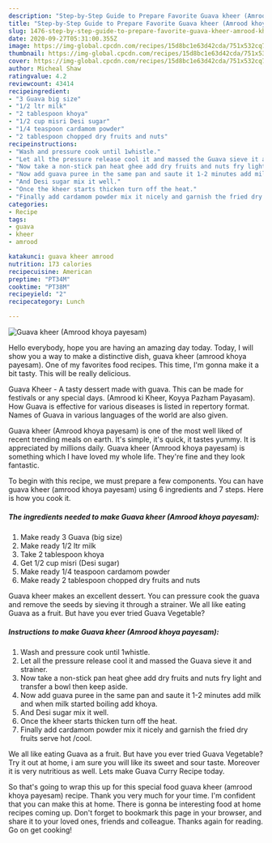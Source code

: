 ```yaml
---
description: "Step-by-Step Guide to Prepare Favorite Guava kheer (Amrood khoya payesam)"
title: "Step-by-Step Guide to Prepare Favorite Guava kheer (Amrood khoya payesam)"
slug: 1476-step-by-step-guide-to-prepare-favorite-guava-kheer-amrood-khoya-payesam
date: 2020-09-27T05:31:00.355Z
image: https://img-global.cpcdn.com/recipes/15d8bc1e63d42cda/751x532cq70/guava-kheer-amrood-khoya-payesam-recipe-main-photo.jpg
thumbnail: https://img-global.cpcdn.com/recipes/15d8bc1e63d42cda/751x532cq70/guava-kheer-amrood-khoya-payesam-recipe-main-photo.jpg
cover: https://img-global.cpcdn.com/recipes/15d8bc1e63d42cda/751x532cq70/guava-kheer-amrood-khoya-payesam-recipe-main-photo.jpg
author: Micheal Shaw
ratingvalue: 4.2
reviewcount: 43414
recipeingredient:
- "3 Guava big size"
- "1/2 ltr milk"
- "2 tablespoon khoya"
- "1/2 cup misri Desi sugar"
- "1/4 teaspoon cardamom powder"
- "2 tablespoon chopped dry fruits and nuts"
recipeinstructions:
- "Wash and pressure cook until 1whistle."
- "Let all the pressure release cool it and massed the Guava sieve it and strainer."
- "Now take a non-stick pan heat ghee add dry fruits and nuts fry light and transfer a bowl then keep aside."
- "Now add guava puree in the same pan and saute it 1-2 minutes add milk and when milk started boiling add khoya."
- "And Desi sugar mix it well."
- "Once the kheer starts thicken turn off the heat."
- "Finally add cardamom powder mix it nicely and garnish the fried dry fruits serve hot /cool."
categories:
- Recipe
tags:
- guava
- kheer
- amrood

katakunci: guava kheer amrood 
nutrition: 173 calories
recipecuisine: American
preptime: "PT34M"
cooktime: "PT38M"
recipeyield: "2"
recipecategory: Lunch

---
```



![Guava kheer (Amrood khoya payesam)](https://img-global.cpcdn.com/recipes/15d8bc1e63d42cda/751x532cq70/guava-kheer-amrood-khoya-payesam-recipe-main-photo.jpg)

Hello everybody, hope you are having an amazing day today. Today, I will show you a way to make a distinctive dish, guava kheer (amrood khoya payesam). One of my favorites food recipes. This time, I'm gonna make it a bit tasty. This will be really delicious.

Guava Kheer - A tasty dessert made with guava. This can be made for festivals or any special days. (Amrood ki Kheer, Koyya Pazham Payasam). How Guava is effective for various diseases is listed in repertory format. Names of Guava in various languages of the world are also given.

Guava kheer (Amrood khoya payesam) is one of the most well liked of recent trending meals on earth. It's simple, it's quick, it tastes yummy. It is appreciated by millions daily. Guava kheer (Amrood khoya payesam) is something which I have loved my whole life. They're fine and they look fantastic.


To begin with this recipe, we must prepare a few components. You can have guava kheer (amrood khoya payesam) using 6 ingredients and 7 steps. Here is how you cook it.

<!--inarticleads1-->

##### The ingredients needed to make Guava kheer (Amrood khoya payesam):

1. Make ready 3 Guava (big size)
1. Make ready 1/2 ltr milk
1. Take 2 tablespoon khoya
1. Get 1/2 cup misri (Desi sugar)
1. Make ready 1/4 teaspoon cardamom powder
1. Make ready 2 tablespoon chopped dry fruits and nuts


Guava kheer makes an excellent dessert. You can pressure cook the guava and remove the seeds by sieving it through a strainer. We all like eating Guava as a fruit. But have you ever tried Guava Vegetable? 

<!--inarticleads2-->

##### Instructions to make Guava kheer (Amrood khoya payesam):

1. Wash and pressure cook until 1whistle.
1. Let all the pressure release cool it and massed the Guava sieve it and strainer.
1. Now take a non-stick pan heat ghee add dry fruits and nuts fry light and transfer a bowl then keep aside.
1. Now add guava puree in the same pan and saute it 1-2 minutes add milk and when milk started boiling add khoya.
1. And Desi sugar mix it well.
1. Once the kheer starts thicken turn off the heat.
1. Finally add cardamom powder mix it nicely and garnish the fried dry fruits serve hot /cool.


We all like eating Guava as a fruit. But have you ever tried Guava Vegetable? Try it out at home, i am sure you will like its sweet and sour taste. Moreover it is very nutritious as well. Lets make Guava Curry Recipe today. 

So that's going to wrap this up for this special food guava kheer (amrood khoya payesam) recipe. Thank you very much for your time. I'm confident that you can make this at home. There is gonna be interesting food at home recipes coming up. Don't forget to bookmark this page in your browser, and share it to your loved ones, friends and colleague. Thanks again for reading. Go on get cooking!
